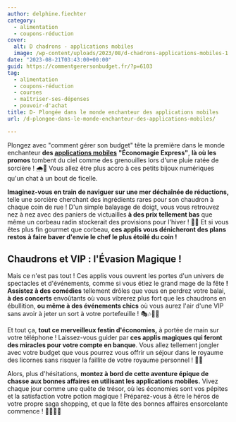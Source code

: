 ```yaml
---
author: delphine.fiechter
category:
  - alimentation
  - coupons-réduction
cover:
  alt: D chadrons - applications mobiles
  image: /wp-content/uploads/2023/08/d-chadrons-applications-mobiles-1.png
date: "2023-08-21T03:43:00+00:00"
guid: https://commentgerersonbudget.fr/?p=6103
tag:
  - alimentation
  - coupons-réduction
  - courses
  - maîtriser-ses-dépenses
  - pouvoir-d'achat
title: D- Plongée dans le monde enchanteur des applications mobiles
url: /d-plongee-dans-le-monde-enchanteur-des-applications-mobiles/

---
```

Plongez avec "comment gérer son budget" tête la première dans le monde enchanteur **des [applications mobiles](http://annuaire.empocher.net/annuaire/economiser/appli-pour-economiser/ "applications mobiles")** **"Économagie Express"**, **là où les promos** tombent du ciel comme des grenouilles lors d'une pluie ratée de sorcière ! 🌧️🐸 Vous allez être plus accro à ces petits bijoux numériques qu'un chat à un bout de ficelle.

**Imaginez-vous en train de naviguer sur une mer déchaînée de réductions,** telle une sorcière cherchant des ingrédients rares pour son chaudron à chaque coin de rue ! D'un simple balayage de doigt, vous vous retrouvez nez à nez avec des paniers de victuailles **à des prix tellement bas** que même un corbeau radin stockerait des provisions pour l'hiver ! 🦉🍏 Et si vous êtes plus fin gourmet que corbeau, **ces applis vous dénicheront des plans restos à faire baver d'envie le chef le plus étoilé du coin !**

## Chaudrons et VIP : l'Évasion Magique !

Mais ce n'est pas tout ! Ces applis vous ouvrent les portes d'un univers de spectacles et d'événements, comme si vous étiez le grand mage de la fête **! Assistez à des comédies** tellement drôles que vous en perdrez votre balai, **à des concerts** envoûtants où vous vibrerez plus fort que les chaudrons en ébullition, **ou même à des événements chics** où vous aurez l'air d'une VIP sans avoir à jeter un sort à votre portefeuille ! 🎭🎶🧙‍♀️

Et tout ça, **tout ce merveilleux festin d'économies,** à portée de main sur votre téléphone ! Laissez-vous guider par **ces applis magiques qui feront des miracles pour votre compte en banque**. Vous allez tellement jongler avec votre budget que vous pourrez vous offrir un séjour dans le royaume des licornes sans risquer la faillite de votre royaume personnel ! 🦄✨

Alors, plus d'hésitations, **montez à bord de cette aventure épique de chasse aux bonnes affaires en utilisant les applications mobiles.** Vivez chaque jour comme une quête de trésor, où les économies sont vos pépites et la satisfaction votre potion magique ! Préparez-vous à être le héros de votre propre saga shopping, et que la fête des bonnes affaires ensorcelante commence ! 🎉🎊🧙‍♂️
